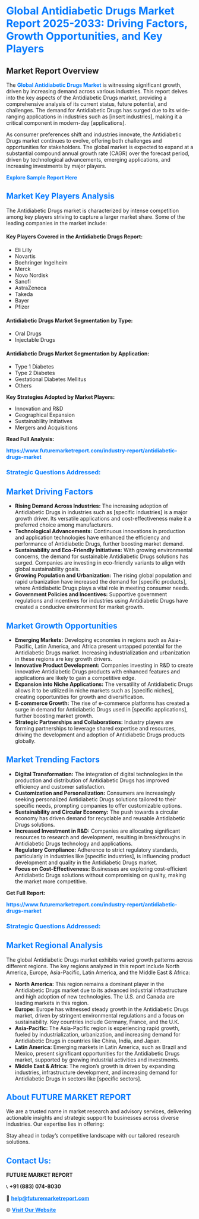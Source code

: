 <h1 style="color: #007BFF;">Global Antidiabetic Drugs Market Report 2025-2033: Driving Factors, Growth Opportunities, and Key Players</h1>

<section id="overview">
<h2>Market Report Overview</h2>
<p>The <a href="https://www.futuremarketreport.com/industry-report/antidiabetic-drugs-market" style="color: #007BFF; text-decoration: none;"><strong>Global Antidiabetic Drugs Market</strong></a> is witnessing significant growth, driven by increasing demand across various industries. This report delves into the key aspects of the Antidiabetic Drugs market, providing a comprehensive analysis of its current status, future potential, and challenges. The demand for Antidiabetic Drugs has surged due to its wide-ranging applications in industries such as [insert industries], making it a critical component in modern-day [applications].</p>
<p>As consumer preferences shift and industries innovate, the Antidiabetic Drugs market continues to evolve, offering both challenges and opportunities for stakeholders. The global market is expected to expand at a substantial compound annual growth rate (CAGR) over the forecast period, driven by technological advancements, emerging applications, and increasing investments by major players.</p>
</section>

<section id="overview">
<p><a href="https://www.futuremarketreport.com/request-sample/reportId=103364" style="color: #007BFF; text-decoration: none;"><strong>Explore Sample Report Here</strong></a></p>
</section>

<section id="key-players">
<h2 style="color: #007BFF;">Market Key Players Analysis</h2>
<p>The Antidiabetic Drugs market is characterized by intense competition among key players striving to capture a larger market share. Some of the leading companies in the market include:</p>
<h4>Key Players Covered in the Antidiabetic Drugs Report:</h4>
<ul><li>Eli Lilly</li><li>Novartis</li><li>Boehringer Ingelheim</li><li>Merck</li><li>Novo Nordisk</li><li>Sanofi</li><li>AstraZeneca</li><li>Takeda</li><li>Bayer</li><li>Pfizer</li></ul>
<h4>Antidiabetic Drugs Market Segmentation by Type:</h4>
<ul><li>Oral Drugs</li><li>Injectable Drugs</li></ul>

<h4>Antidiabetic Drugs Market Segmentation by Application:</h4>
<ul><li>Type 1 Diabetes</li><li>Type 2 Diabetes</li><li>Gestational Diabetes Mellitus</li><li>Others</li></ul>
<p><strong>Key Strategies Adopted by Market Players:</strong></p>
<ul>
<li>Innovation and R&D</li>
<li>Geographical Expansion</li>
<li>Sustainability Initiatives</li>
<li>Mergers and Acquisitions</li>
</ul>
</section>

<section>
<p><strong>Read Full Analysis: </strong></p><a href="https://www.futuremarketreport.com/industry-report/antidiabetic-drugs-market" style="color: #007BFF; text-decoration: none;"><strong>https://www.futuremarketreport.com/industry-report/antidiabetic-drugs-market</strong></a>
<h3 style="color: #007BFF;">Strategic Questions Addressed:</h3>
</section>

<section id="driving-factors">
<h2 style="color: #007BFF;">Market Driving Factors</h2>
<ul>
<li><strong>Rising Demand Across Industries:</strong> The increasing adoption of Antidiabetic Drugs in industries such as [specific industries] is a major growth driver. Its versatile applications and cost-effectiveness make it a preferred choice among manufacturers.</li>
<li><strong>Technological Advancements:</strong> Continuous innovations in production and application technologies have enhanced the efficiency and performance of Antidiabetic Drugs, further boosting market demand.</li>
<li><strong>Sustainability and Eco-Friendly Initiatives:</strong> With growing environmental concerns, the demand for sustainable Antidiabetic Drugs solutions has surged. Companies are investing in eco-friendly variants to align with global sustainability goals.</li>
<li><strong>Growing Population and Urbanization:</strong> The rising global population and rapid urbanization have increased the demand for [specific products], where Antidiabetic Drugs plays a vital role in meeting consumer needs.</li>
<li><strong>Government Policies and Incentives:</strong> Supportive government regulations and incentives for industries using Antidiabetic Drugs have created a conducive environment for market growth.</li>
</ul>
</section>

<section id="growth-opportunities">
<h2 style="color: #007BFF;">Market Growth Opportunities</h2>
<ul>
<li><strong>Emerging Markets:</strong> Developing economies in regions such as Asia-Pacific, Latin America, and Africa present untapped potential for the Antidiabetic Drugs market. Increasing industrialization and urbanization in these regions are key growth drivers.</li>
<li><strong>Innovative Product Development:</strong> Companies investing in R&D to create innovative Antidiabetic Drugs products with enhanced features and applications are likely to gain a competitive edge.</li>
<li><strong>Expansion into Niche Applications:</strong> The versatility of Antidiabetic Drugs allows it to be utilized in niche markets such as [specific niches], creating opportunities for growth and diversification.</li>
<li><strong>E-commerce Growth:</strong> The rise of e-commerce platforms has created a surge in demand for Antidiabetic Drugs used in [specific applications], further boosting market growth.</li>
<li><strong>Strategic Partnerships and Collaborations:</strong> Industry players are forming partnerships to leverage shared expertise and resources, driving the development and adoption of Antidiabetic Drugs products globally.</li>
</ul>
</section>

<section id="trending-factors">
<h2 style="color: #007BFF;">Market Trending Factors</h2>
<ul>
<li><strong>Digital Transformation:</strong> The integration of digital technologies in the production and distribution of Antidiabetic Drugs has improved efficiency and customer satisfaction.</li>
<li><strong>Customization and Personalization:</strong> Consumers are increasingly seeking personalized Antidiabetic Drugs solutions tailored to their specific needs, prompting companies to offer customizable options.</li>
<li><strong>Sustainability and Circular Economy:</strong> The push towards a circular economy has driven demand for recyclable and reusable Antidiabetic Drugs solutions.</li>
<li><strong>Increased Investment in R&D:</strong> Companies are allocating significant resources to research and development, resulting in breakthroughs in Antidiabetic Drugs technology and applications.</li>
<li><strong>Regulatory Compliance:</strong> Adherence to strict regulatory standards, particularly in industries like [specific industries], is influencing product development and quality in the Antidiabetic Drugs market.</li>
<li><strong>Focus on Cost-Effectiveness:</strong> Businesses are exploring cost-efficient Antidiabetic Drugs solutions without compromising on quality, making the market more competitive.</li>
</ul>
</section>

<section>
<p><strong>Get Full Report: </strong></p><a href="https://www.futuremarketreport.com/industry-report/antidiabetic-drugs-market" style="color: #007BFF; text-decoration: none;"><strong>https://www.futuremarketreport.com/industry-report/antidiabetic-drugs-market</strong></a>
<h3 style="color: #007BFF;">Strategic Questions Addressed:</h3>
</section>


<section id="regional-analysis">
<h2 style="color: #007BFF;">Market Regional Analysis</h2>
<p>The global Antidiabetic Drugs market exhibits varied growth patterns across different regions. The key regions analyzed in this report include North America, Europe, Asia-Pacific, Latin America, and the Middle East & Africa:</p>
<ul>
<li><strong>North America:</strong> This region remains a dominant player in the Antidiabetic Drugs market due to its advanced industrial infrastructure and high adoption of new technologies. The U.S. and Canada are leading markets in this region.</li>
<li><strong>Europe:</strong> Europe has witnessed steady growth in the Antidiabetic Drugs market, driven by stringent environmental regulations and a focus on sustainability. Key countries include Germany, France, and the U.K.</li>
<li><strong>Asia-Pacific:</strong> The Asia-Pacific region is experiencing rapid growth, fueled by industrialization, urbanization, and increasing demand for Antidiabetic Drugs in countries like China, India, and Japan.</li>
<li><strong>Latin America:</strong> Emerging markets in Latin America, such as Brazil and Mexico, present significant opportunities for the Antidiabetic Drugs market, supported by growing industrial activities and investments.</li>
<li><strong>Middle East & Africa:</strong> The region’s growth is driven by expanding industries, infrastructure development, and increasing demand for Antidiabetic Drugs in sectors like [specific sectors].</li>
</ul>
</section>

<footer>
<h2 style="color: #007BFF;">About FUTURE MARKET REPORT</h2>
<p>We are a trusted name in market research and advisory services, delivering actionable insights and strategic support to businesses across diverse industries. Our expertise lies in offering:</p>

<p>Stay ahead in today’s competitive landscape with our tailored research solutions.</p>

<h2 style="color: #007BFF;">Contact Us:</h2>
<p><strong>FUTURE MARKET REPORT</strong></p>
<p>📞 <strong>+91 (883) 074-8030</strong></p>
<p>📧 <strong><a href="mailto:help@futuremarketreport.com" style="color: #007BFF;">help@futuremarketreport.com</a></strong></p>
<p>🌐 <strong><a href="https://www.futuremarketreport.com/" style="color: #007BFF;">Visit Our Website</a></strong></p>
</footer>